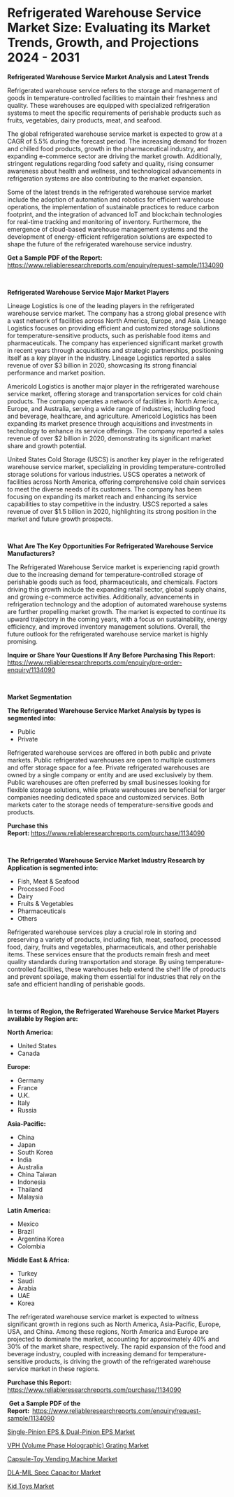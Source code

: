 <p><h1>Refrigerated Warehouse Service Market Size: Evaluating its Market Trends, Growth, and Projections 2024 - 2031</h1></p><p><strong>Refrigerated Warehouse Service Market Analysis and Latest Trends</strong></p>
<p><p>Refrigerated warehouse service refers to the storage and management of goods in temperature-controlled facilities to maintain their freshness and quality. These warehouses are equipped with specialized refrigeration systems to meet the specific requirements of perishable products such as fruits, vegetables, dairy products, meat, and seafood.</p><p>The global refrigerated warehouse service market is expected to grow at a CAGR of 5.5% during the forecast period. The increasing demand for frozen and chilled food products, growth in the pharmaceutical industry, and expanding e-commerce sector are driving the market growth. Additionally, stringent regulations regarding food safety and quality, rising consumer awareness about health and wellness, and technological advancements in refrigeration systems are also contributing to the market expansion.</p><p>Some of the latest trends in the refrigerated warehouse service market include the adoption of automation and robotics for efficient warehouse operations, the implementation of sustainable practices to reduce carbon footprint, and the integration of advanced IoT and blockchain technologies for real-time tracking and monitoring of inventory. Furthermore, the emergence of cloud-based warehouse management systems and the development of energy-efficient refrigeration solutions are expected to shape the future of the refrigerated warehouse service industry.</p></p>
<p><strong>Get a Sample PDF of the Report:&nbsp;</strong> <a href="https://www.reliableresearchreports.com/enquiry/request-sample/1134090">https://www.reliableresearchreports.com/enquiry/request-sample/1134090</a></p>
<p>&nbsp;</p>
<p><strong>Refrigerated Warehouse Service Major Market Players</strong></p>
<p><p>Lineage Logistics is one of the leading players in the refrigerated warehouse service market. The company has a strong global presence with a vast network of facilities across North America, Europe, and Asia. Lineage Logistics focuses on providing efficient and customized storage solutions for temperature-sensitive products, such as perishable food items and pharmaceuticals. The company has experienced significant market growth in recent years through acquisitions and strategic partnerships, positioning itself as a key player in the industry. Lineage Logistics reported a sales revenue of over $3 billion in 2020, showcasing its strong financial performance and market position.</p><p>Americold Logistics is another major player in the refrigerated warehouse service market, offering storage and transportation services for cold chain products. The company operates a network of facilities in North America, Europe, and Australia, serving a wide range of industries, including food and beverage, healthcare, and agriculture. Americold Logistics has been expanding its market presence through acquisitions and investments in technology to enhance its service offerings. The company reported a sales revenue of over $2 billion in 2020, demonstrating its significant market share and growth potential.</p><p>United States Cold Storage (USCS) is another key player in the refrigerated warehouse service market, specializing in providing temperature-controlled storage solutions for various industries. USCS operates a network of facilities across North America, offering comprehensive cold chain services to meet the diverse needs of its customers. The company has been focusing on expanding its market reach and enhancing its service capabilities to stay competitive in the industry. USCS reported a sales revenue of over $1.5 billion in 2020, highlighting its strong position in the market and future growth prospects.</p></p>
<p>&nbsp;</p>
<p><strong>What Are The Key Opportunities For Refrigerated Warehouse Service Manufacturers?</strong></p>
<p><p>The Refrigerated Warehouse Service market is experiencing rapid growth due to the increasing demand for temperature-controlled storage of perishable goods such as food, pharmaceuticals, and chemicals. Factors driving this growth include the expanding retail sector, global supply chains, and growing e-commerce activities. Additionally, advancements in refrigeration technology and the adoption of automated warehouse systems are further propelling market growth. The market is expected to continue its upward trajectory in the coming years, with a focus on sustainability, energy efficiency, and improved inventory management solutions. Overall, the future outlook for the refrigerated warehouse service market is highly promising.</p></p>
<p><strong>Inquire or Share Your Questions If Any Before Purchasing This Report:</strong> <a href="https://www.reliableresearchreports.com/enquiry/pre-order-enquiry/1134090">https://www.reliableresearchreports.com/enquiry/pre-order-enquiry/1134090</a></p>
<p>&nbsp;</p>
<p><strong>Market Segmentation</strong></p>
<p><strong>The Refrigerated Warehouse Service Market Analysis by types is segmented into:</strong></p>
<p><ul><li>Public</li><li>Private</li></ul></p>
<p><p>Refrigerated warehouse services are offered in both public and private markets. Public refrigerated warehouses are open to multiple customers and offer storage space for a fee. Private refrigerated warehouses are owned by a single company or entity and are used exclusively by them. Public warehouses are often preferred by small businesses looking for flexible storage solutions, while private warehouses are beneficial for larger companies needing dedicated space and customized services. Both markets cater to the storage needs of temperature-sensitive goods and products.</p></p>
<p><strong>Purchase this Report:&nbsp;</strong><a href="https://www.reliableresearchreports.com/purchase/1134090">https://www.reliableresearchreports.com/purchase/1134090</a></p>
<p>&nbsp;</p>
<p><strong>The Refrigerated Warehouse Service Market Industry Research by Application is segmented into:</strong></p>
<p><ul><li>Fish, Meat & Seafood</li><li>Processed Food</li><li>Dairy</li><li>Fruits & Vegetables</li><li>Pharmaceuticals</li><li>Others</li></ul></p>
<p><p>Refrigerated warehouse services play a crucial role in storing and preserving a variety of products, including fish, meat, seafood, processed food, dairy, fruits and vegetables, pharmaceuticals, and other perishable items. These services ensure that the products remain fresh and meet quality standards during transportation and storage. By using temperature-controlled facilities, these warehouses help extend the shelf life of products and prevent spoilage, making them essential for industries that rely on the safe and efficient handling of perishable goods.</p></p>
<p>&nbsp;</p>
<p><strong>In terms of Region, the Refrigerated Warehouse Service Market Players available by Region are:</strong></p>
<p>
    <p> <strong> North America: </strong>
        <ul>
            <li>United States</li>
            <li>Canada</li>
        </ul>
        </p> 
    <p> <strong> Europe: </strong>
        <ul>
            <li>Germany</li>
            <li>France</li>
            <li>U.K.</li>
            <li>Italy</li>
            <li>Russia</li>
        </ul>
        </p> 
    <p> <strong> Asia-Pacific: </strong>
        <ul>
            <li>China</li>
            <li>Japan</li>
            <li>South Korea</li>
            <li>India</li>
            <li>Australia</li>
            <li>China Taiwan</li>
            <li>Indonesia</li>
            <li>Thailand</li>
            <li>Malaysia</li>
        </ul>
        </p> 
    <p> <strong> Latin America: </strong>
        <ul>
            <li>Mexico</li>
            <li>Brazil</li>
            <li>Argentina Korea</li>
            <li>Colombia</li>
        </ul>
        </p> 
    <p> <strong> Middle East & Africa: </strong>
        <ul>
            <li>Turkey</li>
            <li>Saudi</li>
            <li>Arabia</li>
            <li>UAE</li>
            <li>Korea</li>
        </ul>
    </p>
    </p>
<p><p>The refrigerated warehouse service market is expected to witness significant growth in regions such as North America, Asia-Pacific, Europe, USA, and China. Among these regions, North America and Europe are projected to dominate the market, accounting for approximately 40% and 30% of the market share, respectively. The rapid expansion of the food and beverage industry, coupled with increasing demand for temperature-sensitive products, is driving the growth of the refrigerated warehouse service market in these regions.</p></p>
<p><strong>Purchase this Report: </strong><a href="https://www.reliableresearchreports.com/purchase/1134090">https://www.reliableresearchreports.com/purchase/1134090</a></p>
<p>&nbsp;<strong>Get a Sample PDF of the Report:&nbsp;&nbsp;</strong><a href="https://www.reliableresearchreports.com/enquiry/request-sample/1134090">https://www.reliableresearchreports.com/enquiry/request-sample/1134090</a></p>
<p><strong></strong></p>
<p><p><a href="https://issuu.com/reportprime-2/docs/single-pinion-eps-dual-pinion-eps-market-size-2030">Single-Pinion EPS & Dual-Pinion EPS Market</a></p><p><a href="https://github.com/mahnoor2003/Market-Research-Report-List-3/blob/main/vph-volume-phase-holographic-grating-market.md">VPH (Volume Phase Holographic) Grating Market</a></p><p><a href="https://github.com/juancolorado15/Market-Research-Report-List-1/blob/main/capsule-toy-vending-machine-market.md">Capsule-Toy Vending Machine Market</a></p><p><a href="https://issuu.com/reportprime-2/docs/dla-mil-spec-capacitor-market-size-2030.pptx">DLA-MIL Spec Capacitor Market</a></p><p><a href="https://github.com/mohamedbakry57/Market-Research-Report-List-2/blob/main/kid-toys-market.md">Kid Toys Market</a></p></p>